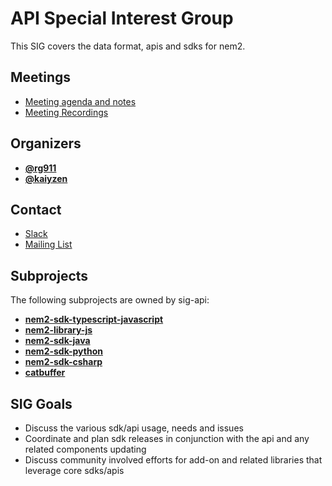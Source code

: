 # API Special Interest Group

This SIG covers the data format, apis and sdks for nem2.

## Meetings

  * [Meeting agenda and notes](https://docs.google.com/document/d/1ikbwPH3dIPeyjANtL-oNbfPDZOmM1eEdg0v_WQoqAHs/edit)
  * [Meeting Recordings](https://www.youtube.com/playlist?list=PLt3qygA9_hjDmv9tLAWZkHBBrnkGNSFBY)

## Organizers

* **[@rg911](https://github.com/rg911)**
* **[@kaiyzen](https://github.com/kaiyzen)**


## Contact

* [Slack](https://nem2.slack.com/messages/sig-api)
* [Mailing List](https://groups.google.com/forum/#!forum/nemtech-sig-api)

## Subprojects

The following subprojects are owned by sig-api:

* **[nem2-sdk-typescript-javascript](https://github.com/nemtech/nem2-sdk-typescript-javascript)**
* **[nem2-library-js](https://github.com/nemtech/nem2-library-js)**
* **[nem2-sdk-java](https://github.com/nemtech/nem2-sdk-java)**
* **[nem2-sdk-python](https://github.com/nemtech/nem2-sdk-python)**
* **[nem2-sdk-csharp](https://github.com/nemtech/nem2-sdk-csharp)**
* **[catbuffer](https://github.com/nemtech/catbuffer)**

## SIG Goals

* Discuss the various sdk/api usage, needs and issues 
* Coordinate and plan sdk releases in conjunction with the api and any related components updating
* Discuss community involved efforts for add-on and related libraries that leverage core sdks/apis
